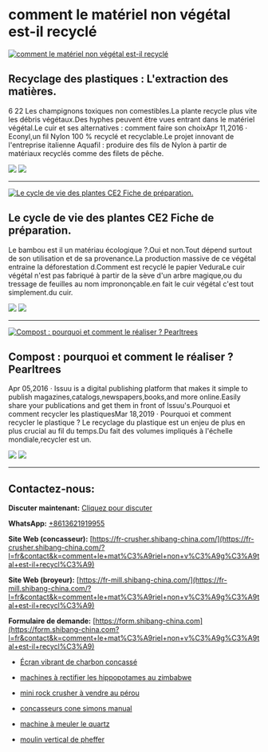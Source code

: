 # comment le matériel non végétal est-il recyclé

<a href="https://swt.shibang-china.com/?l=fr&img&k=comment+le+mat%C3%A9riel+non+v%C3%A9g%C3%A9tal+est-il+recycl%C3%A9" target="_blank">![comment le matériel non végétal est-il recyclé](http://static.shibang-china.com/all-800x300/172.jpg)</a>

## Recyclage des plastiques : L'extraction des matières.
6 22 Les champignons toxiques non comestibles.La plante recycle plus vite les débris végétaux.Des hyphes peuvent être vues entrant dans le matériel végétal.Le cuir et ses alternatives : comment faire son choixApr 11,2016 · Econyl,un fil Nylon 100 % recyclé et recyclable.Le projet innovant de l'entreprise italienne Aquafil : produire des fils de Nylon à partir de matériaux recyclés comme des filets de pêche.


<a href="https://whatsapp.shibangsoft.com/WhatsApp.php" target="_blank" title="WhatsApp">![](http://static.shibang-china.com/icon/whatsapp.png)</a> <a href="https://swt.shibang-china.com/?l=fr&icon&k=comment+le+mat%C3%A9riel+non+v%C3%A9g%C3%A9tal+est-il+recycl%C3%A9" target="_blank">![](http://static.shibang-china.com/icon/chat-fr.png)</a>

---

<a href="https://swt.shibang-china.com/?l=fr&img&k=comment+le+mat%C3%A9riel+non+v%C3%A9g%C3%A9tal+est-il+recycl%C3%A9" target="_blank">![Le cycle de vie des plantes CE2 Fiche de préparation.](http://static.shibang-china.com/all-800x300/295.jpg)</a>

## Le cycle de vie des plantes CE2 Fiche de préparation.
Le bambou est il un matériau écologique ?.Oui et non.Tout dépend surtout de son utilisation et de sa provenance.La production massive de ce végétal entraine la déforestation d.Comment est recyclé le papier VeduraLe cuir végétal n'est pas fabriqué à partir de la sève d'un arbre magique,ou du tressage de feuilles au nom imprononçable.en fait le cuir végétal c'est tout simplement.du cuir.


<a href="https://whatsapp.shibangsoft.com/WhatsApp.php" target="_blank" title="WhatsApp">![](http://static.shibang-china.com/icon/whatsapp.png)</a> <a href="https://swt.shibang-china.com/?l=fr&icon&k=comment+le+mat%C3%A9riel+non+v%C3%A9g%C3%A9tal+est-il+recycl%C3%A9" target="_blank">![](http://static.shibang-china.com/icon/chat-fr.png)</a>

---

<a href="https://swt.shibang-china.com/?l=fr&img&k=comment+le+mat%C3%A9riel+non+v%C3%A9g%C3%A9tal+est-il+recycl%C3%A9" target="_blank">![Compost : pourquoi et comment le réaliser ? Pearltrees](http://static.shibang-china.com/all-800x300/1002.jpg)</a>

## Compost : pourquoi et comment le réaliser ? Pearltrees
Apr 05,2016 · Issuu is a digital publishing platform that makes it simple to publish magazines,catalogs,newspapers,books,and more online.Easily share your publications and get them in front of Issuu's.Pourquoi et comment recycler les plastiquesMar 18,2019 · Pourquoi et comment recycler le plastique ? Le recyclage du plastique est un enjeu de plus en plus crucial au fil du temps.Du fait des volumes impliqués à l'échelle mondiale,recycler est un.


<a href="https://whatsapp.shibangsoft.com/WhatsApp.php" target="_blank" title="WhatsApp">![](http://static.shibang-china.com/icon/whatsapp.png)</a> <a href="https://swt.shibang-china.com/?l=fr&icon&k=comment+le+mat%C3%A9riel+non+v%C3%A9g%C3%A9tal+est-il+recycl%C3%A9" target="_blank">![](http://static.shibang-china.com/icon/chat-fr.png)</a>

---
## Contactez-nous:

**Discuter maintenant:** [Cliquez pour discuter](https://swt.shibang-china.com?l=fr&contact&k=comment+le+mat%C3%A9riel+non+v%C3%A9g%C3%A9tal+est-il+recycl%C3%A9)

**WhatsApp:**  [+8613621919955](https://whatsapp.shibangsoft.com/WhatsApp.php)

**Site Web (concasseur):** [https://fr-crusher.shibang-china.com/](https://fr-crusher.shibang-china.com/?l=fr&contact&k=comment+le+mat%C3%A9riel+non+v%C3%A9g%C3%A9tal+est-il+recycl%C3%A9)

**Site Web (broyeur):** [https://fr-mill.shibang-china.com/](https://fr-mill.shibang-china.com/?l=fr&contact&k=comment+le+mat%C3%A9riel+non+v%C3%A9g%C3%A9tal+est-il+recycl%C3%A9)

**Formulaire de demande:** [https://form.shibang-china.com](https://form.shibang-china.com?l=fr&contact&k=comment+le+mat%C3%A9riel+non+v%C3%A9g%C3%A9tal+est-il+recycl%C3%A9)

* [Écran vibrant de charbon concassé](../5/%C3%89cran%20vibrant%20de%20charbon%20concass%C3%A9.md)

* [machines à rectifier les hippopotames au zimbabwe](../7/machines%20%C3%A0%20rectifier%20les%20hippopotames%20au%20zimbabwe.md)

* [mini rock crusher à vendre au pérou](../9/mini%20rock%20crusher%20%C3%A0%20vendre%20au%20p%C3%A9rou.md)

* [concasseurs cone simons manual](../5/concasseurs%20cone%20simons%20manual.md)

* [machine à meuler le quartz](../1/machine%20%C3%A0%20meuler%20le%20quartz.md)

* [moulin vertical de pheffer](../4/moulin%20vertical%20de%20pheffer.md)
